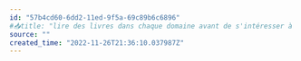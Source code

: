 ```yaml
---
id: "57b4cd60-6dd2-11ed-9f5a-69c89b6c6896"
#📥title: "lire des livres dans chaque domaine avant de s'intéresser à la discipline à l'école pour les autistes"
source: ""
created_time: "2022-11-26T21:36:10.037987Z"
---
```

